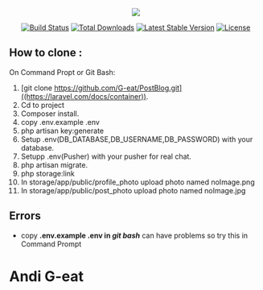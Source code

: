 <p align="center"><img src="https://laravel.com/assets/img/components/logo-laravel.svg"></p>

<p align="center">
<a href="https://travis-ci.org/laravel/framework"><img src="https://travis-ci.org/laravel/framework.svg" alt="Build Status"></a>
<a href="https://packagist.org/packages/laravel/framework"><img src="https://poser.pugx.org/laravel/framework/d/total.svg" alt="Total Downloads"></a>
<a href="https://packagist.org/packages/laravel/framework"><img src="https://poser.pugx.org/laravel/framework/v/stable.svg" alt="Latest Stable Version"></a>
<a href="https://packagist.org/packages/laravel/framework"><img src="https://poser.pugx.org/laravel/framework/license.svg" alt="License"></a>
</p>

## How to clone :
On Command Propt or Git Bash:

1. [git clone https://github.com/G-eat/PostBlog.git]((https://laravel.com/docs/container)).
2. Cd to project
3. Composer install.
4. copy .env.example .env
5. php artisan key:generate
6. Setup .env(DB_DATABASE,DB_USERNAME,DB_PASSWORD) with your database.
7. Setupp .env(Pusher) with your pusher for real chat.
8. php artisan migrate.
9. php storage:link
10. In storage/app/public/profile_photo upload photo named noImage.png
11. In storage/app/public/post_photo upload photo named noImage.jpg

## Errors

- copy **.env.example .env in _git bash_**  can have problems so try this in Command Prompt

# Andi G-eat
